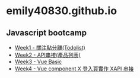 # emily40830.github.io
## Javascript bootcamp
- [Week1 - 關注點分離(Todolist)](https://emily40830.github.io/js-streaming-bootcamp/main-week-1/)
- [Week2 - API串接(產品列表)](https://emily40830.github.io/js-streaming-bootcamp/main-week-2/)
- [Week3 - Vue Basic](https://emily40830.github.io/js-streaming-bootcamp/main-week-3/)
- [Week4 - Vue component X 登入頁實作 XAPI 串接](https://emily40830.github.io/js-streaming-bootcamp/main-week-4/)
